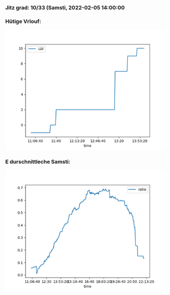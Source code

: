 ### Jitz grad: 10/33 (Samsti, 2022-02-05 14:00:00

### Hütige Vrlouf:
![Graph](Today.png)

### E durschnittleche Samsti:
![Graph](Samsti.png)